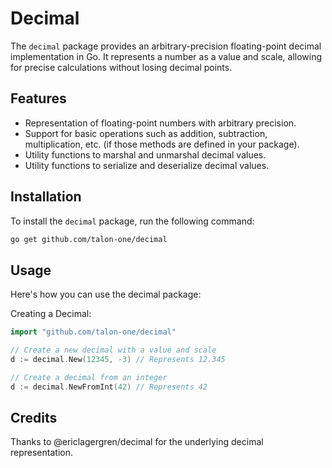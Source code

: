 # Decimal

The `decimal` package provides an arbitrary-precision floating-point decimal implementation in Go. It represents a number as a value and scale, allowing for precise calculations without losing decimal points.

## Features
- Representation of floating-point numbers with arbitrary precision.
- Support for basic operations such as addition, subtraction, multiplication, etc. (if those methods are defined in your package).
- Utility functions to marshal and unmarshal decimal values.
- Utility functions to serialize and deserialize decimal values.

## Installation
To install the ‍‍`decimal` package, run the following command:
```bash
go get github.com/talon-one/decimal
```
## Usage
Here's how you can use the decimal package:

Creating a Decimal:
```go
import "github.com/talon-one/decimal"

// Create a new decimal with a value and scale
d := decimal.New(12345, -3) // Represents 12.345

// Create a decimal from an integer
d := decimal.NewFromInt(42) // Represents 42
```

## Credits
Thanks to @ericlagergren/decimal for the underlying decimal representation.